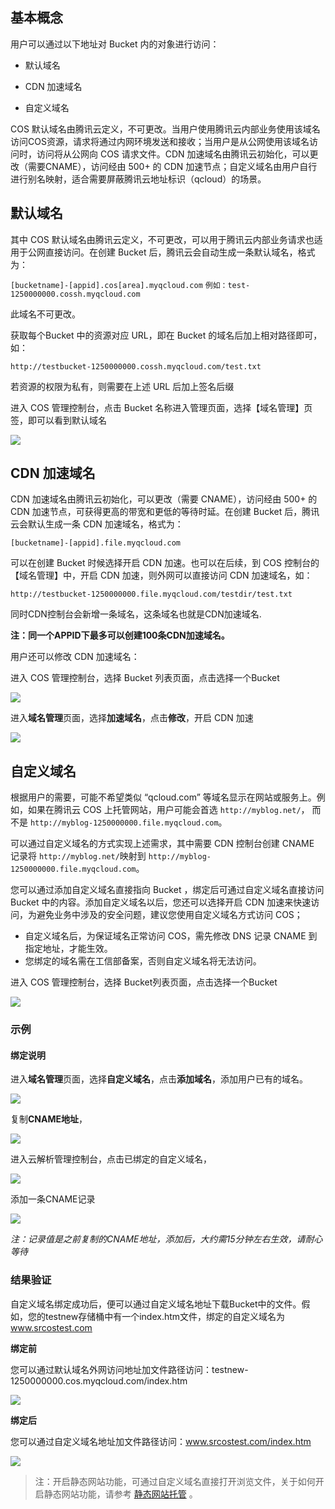 ## 基本概念

用户可以通过以下地址对 Bucket 内的对象进行访问：

- 默认域名


- CDN 加速域名


- 自定义域名

COS 默认域名由腾讯云定义，不可更改。当用户使用腾讯云内部业务使用该域名访问COS资源，请求将通过内网环境发送和接收；当用户是从公网使用该域名访问时，访问将从公网向 COS 请求文件。CDN 加速域名由腾讯云初始化，可以更改（需要CNAME），访问经由 500+ 的 CDN 加速节点；自定义域名由用户自行进行别名映射，适合需要屏蔽腾讯云地址标识（qcloud）的场景。


## 默认域名

其中 COS 默认域名由腾讯云定义，不可更改，可以用于腾讯云内部业务请求也适用于公网直接访问。在创建 Bucket 后，腾讯云会自动生成一条默认域名，格式为：

`[bucketname]-[appid].cos[area].myqcloud.com`
`例如：test-1250000000.cossh.myqcloud.com`

此域名不可更改。

获取每个Bucket 中的资源对应 URL，即在 Bucket 的域名后加上相对路径即可，如：

`http://testbucket-1250000000.cossh.myqcloud.com/test.txt`

若资源的权限为私有，则需要在上述 URL 后加上签名后缀

进入 COS 管理控制台，点击 Bucket 名称进入管理页面，选择【域名管理】页签，即可以看到默认域名

![](https://mc.qcloudimg.com/static/img/4fd194c09b5a2c994867238878649d77/image.png)

## CDN 加速域名

CDN 加速域名由腾讯云初始化，可以更改（需要 CNAME），访问经由 500+ 的 CDN 加速节点，可获得更高的带宽和更低的等待时延。在创建 Bucket 后，腾讯云会默认生成一条 CDN 加速域名，格式为：

`[bucketname]-[appid].file.myqcloud.com`

可以在创建 Bucket 时候选择开启 CDN 加速。也可以在后续，到 COS 控制台的【域名管理】中，开启 CDN 加速，则外网可以直接访问 CDN 加速域名，如：

`http://testbucket-1250000000.file.myqcloud.com/testdir/test.txt`

同时CDN控制台会新增一条域名，这条域名也就是CDN加速域名.

**注：同一个APPID下最多可以创建100条CDN加速域名。**

用户还可以修改 CDN 加速域名：

进入 COS 管理控制台，选择 Bucket 列表页面，点击选择一个Bucket

![](https://mc.qcloudimg.com/static/img/297fc0dfb01119f83f1fe788a868e45f/image.png)

进入**域名管理**页面，选择**加速域名**，点击**修改**，开启 CDN 加速

![](https://mc.qcloudimg.com/static/img/1ccf623ef070b8d689825090ea32ceb7/image.png)

## 自定义域名

根据用户的需要，可能不希望类似 “qcloud.com” 等域名显示在网站或服务上。例如，如果在腾讯云 COS 上托管网站，用户可能会首选 `http://myblog.net/`， 而不是 `http://myblog-1250000000.file.myqcloud.com`。

可以通过自定义域名的方式实现上述需求，其中需要 CDN 控制台创建 CNAME 记录将 `http://myblog.net/`映射到 `http://myblog-1250000000.file.myqcloud.com`。

您可以通过添加自定义域名直接指向 Bucket ，绑定后可通过自定义域名直接访问 Bucket 中的内容。添加自定义域名以后，您还可以选择开启 CDN 加速来快速访问，为避免业务中涉及的安全问题，建议您使用自定义域名方式访问 COS；

- 自定义域名后，为保证域名正常访问 COS，需先修改 DNS 记录 CNAME 到指定地址，才能生效。
- 您绑定的域名需在工信部备案，否则自定义域名将无法访问。

进入 COS 管理控制台，选择 Bucket列表页面，点击选择一个Bucket

![](https://mc.qcloudimg.com/static/img/297fc0dfb01119f83f1fe788a868e45f/image.png)

### 示例

#### 绑定说明

进入**域名管理**页面，选择**自定义域名**，点击**添加域名**，添加用户已有的域名。

![](https://mc.qcloudimg.com/static/img/8cce7bac608aa4d89a328344078a23b5/image.png)

复制**CNAME地址**，

![](https://mc.qcloudimg.com/static/img/86d0429283502cc3f13593ea77a2330f/image.png)

进入云解析管理控制台，点击已绑定的自定义域名，

![](//mccdn.qcloud.com/static/img/706dbd1854f7ac85768a8dffc58e130c/image.png)

添加一条CNAME记录

![](//mccdn.qcloud.com/static/img/56678b11886365cff3c9c258076d3424/image.png)

*注：记录值是之前复制的CNAME地址，添加后，大约需15分钟左右生效，请耐心等待*

### 结果验证

自定义域名绑定成功后，便可以通过自定义域名地址下载Bucket中的文件。假如，您的testnew存储桶中有一个index.htm文件，绑定的自定义域名为 www.srcostest.com

**绑定前**

您可以通过默认域名外网访问地址加文件路径访问：testnew-1250000000.cos.myqcloud.com/index.htm

![](//mccdn.qcloud.com/static/img/939165a47b8da3c678577a9ff945e80a/image.png)

**绑定后**

您可以通过自定义域名地址加文件路径访问：www.srcostest.com/index.htm

![](//mccdn.qcloud.com/static/img/32e0a9be3c5fc82754014ccc497c4b1d/image.png)

> 注：开启静态网站功能，可通过自定义域名直接打开浏览文件，关于如何开启静态网站功能，请参考 [静态网站托管](/doc/product/430/5896) 。


